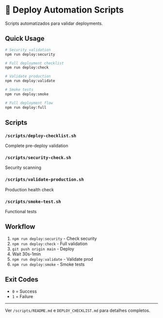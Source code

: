 # 🚀 Deploy Automation Scripts

Scripts automatizados para validar deployments.

## Quick Usage

```bash
# Security validation
npm run deploy:security

# Full deployment checklist
npm run deploy:check

# Validate production
npm run deploy:validate

# Smoke tests
npm run deploy:smoke

# Full deployment flow
npm run deploy:full
```

## Scripts

### `/scripts/deploy-checklist.sh`
Complete pre-deploy validation

### `/scripts/security-check.sh`
Security scanning

### `/scripts/validate-production.sh`
Production health check

### `/scripts/smoke-test.sh`
Functional tests

## Workflow

1. `npm run deploy:security` - Check security
2. `npm run deploy:check` - Full validation
3. `git push origin main` - Deploy
4. Wait 30s-1min
5. `npm run deploy:validate` - Validate prod
6. `npm run deploy:smoke` - Smoke tests

## Exit Codes

- `0` = Success
- `1` = Failure

---

Ver `/scripts/README.md` e `DEPLOY_CHECKLIST.md` para detalhes completos.
